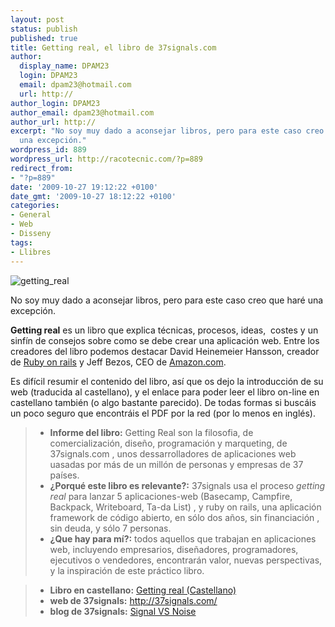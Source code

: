 ```yaml
---
layout: post
status: publish
published: true
title: Getting real, el libro de 37signals.com
author:
  display_name: DPAM23
  login: DPAM23
  email: dpam23@hotmail.com
  url: http://
author_login: DPAM23
author_email: dpam23@hotmail.com
author_url: http://
excerpt: "No soy muy dado a aconsejar libros, pero para este caso creo que haré
  una excepción."
wordpress_id: 889
wordpress_url: http://racotecnic.com/?p=889
redirect_from:
- "?p=889"
date: '2009-10-27 19:12:22 +0100'
date_gmt: '2009-10-27 18:12:22 +0100'
categories:
- General
- Web
- Disseny
tags:
- Llibres
---
```


<img title="getting_real" src="{{ site.url }}/uploads/2009/10/getting_real.jpg" alt="getting_real" />

No soy muy dado a aconsejar libros, pero para este caso creo que haré una excepción.

**Getting real** es un libro que explica técnicas, procesos, ideas,  costes y un sinfín de consejos sobre como se debe crear una aplicación web.
Entre los creadores del libro podemos destacar David Heinemeier Hansson, creador de <a href="http://es.wikipedia.org/wiki/Ruby_on_Rails" target="_blank">Ruby on rails</a> y Jeff Bezos, CEO de <a href="http://www.amazon.com/" target="_blank">Amazon.com</a>.

<a id="more"></a><a id="more-889"></a>

Es difícil resumir el contenido del libro, así que os dejo la introducción de su web (traducida al castellano), y el enlace para poder leer el libro on-line en castellano también (o algo bastante parecido).
De todas formas si buscáis un poco seguro que encontráis el PDF por la red (por lo menos en inglés).

> - **Informe del libro:** Getting Real son la filosofia, de comercialización, diseño, programación y marqueting, de 37signals.com , unos dessarrolladores de aplicaciones web uasadas por más de un millón de personas y empresas de 37 países.
> - **¿Porqué este libro es relevante?:** 37signals usa el proceso <em>getting real</em> para lanzar 5 aplicaciones-web (Basecamp, Campfire, Backpack, Writeboard, Ta-da List) , y ruby on rails, una aplicación framework de código abierto, en sólo dos años, sin financiación , sin deuda, y sólo 7 personas.
> - **¿Que hay para mí?:** todos aquellos que trabajan en aplicaciones web, incluyendo empresarios, diseñadores, programadores, ejecutivos o vendedores, encontrarán valor, nuevas perspectivas, y la inspiración de este práctico libro.

> - **Libro en castellano:** <a href="http://gettingreal.37signals.com/GR_esp.php" target="_blank" rel="nofollow">Getting real (Castellano)</a></li>
> - **web de 37signals:** <a href="http://37signals.com/" target="_blank" rel="nofollow">http://37signals.com/</a></li>
> - **blog de 37signals:** <a href="http://37signals.com/svn/" target="_blank" rel="nofollow">Signal VS Noise</a></li>
